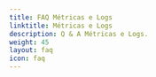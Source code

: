 ```yaml
---
title: FAQ Métricas e Logs
linktitle: Métricas e Logs
description: Q & A Métricas e Logs.
weight: 45
layout: faq
icon: faq
---
```

